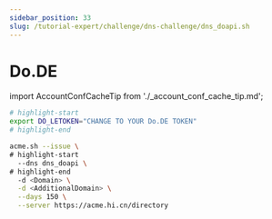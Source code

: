 ```yaml
---
sidebar_position: 33
slug: /tutorial-expert/challenge/dns-challenge/dns_doapi.sh
---
```


# Do.DE

import AccountConfCacheTip from './_account_conf_cache_tip.md';

<AccountConfCacheTip />

```bash
# highlight-start
export DO_LETOKEN="CHANGE TO YOUR Do.DE TOKEN"
# highlight-end

acme.sh --issue \
# highlight-start
  --dns dns_doapi \
# highlight-end
  -d <Domain> \
  -d <AdditionalDomain> \
  --days 150 \
  --server https://acme.hi.cn/directory
```
